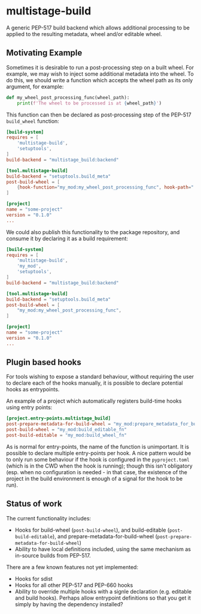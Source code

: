 # multistage-build

A generic PEP-517 build backend which allows additional processing to be applied
to the resulting metadata, wheel and/or editable wheel.

## Motivating Example

Sometimes it is desirable to run a post-processing step on a built wheel. For
example, we may wish to inject some additional metadata into the wheel. To do
this, we should write a function which accepts the wheel path as its only
argument, for example:

```python
def my_wheel_post_processing_func(wheel_path):
    print(f'The wheel to be processed is at {wheel_path}')
```

This function can then be declared as post-processing step of the PEP-517
`build_wheel` function:

```toml
[build-system]
requires = [
    'multistage-build',
    'setuptools',
]
build-backend = "multistage_build:backend"

[tool.multistage-build]
build-backend = "setuptools.build_meta"
post-build-wheel = [
    {hook-function="my_mod:my_wheel_post_processing_func", hook-path="."},
]

[project]
name = "some-project"
version = "0.1.0"
...
```

We could also publish this functionality to the package repository, and consume
it by declaring it as a build requirement:

```toml
[build-system]
requires = [
    'multistage-build',
    'my_mod',
    'setuptools',
]
build-backend = "multistage_build:backend"

[tool.multistage-build]
build-backend = "setuptools.build_meta"
post-build-wheel = [
    "my_mod:my_wheel_post_processing_func",
]

[project]
name = "some-project"
version = "0.1.0"
...
```


## Plugin based hooks

For tools wishing to expose a standard behaviour, without requiring the user to
declare each of the hooks manually, it is possible to declare potential hooks
as entrypoints.

An example of a project which automatically registers build-time hooks using entry points:

```toml
[project.entry-points.multistage_build]
post-prepare-metadata-for-build-wheel = "my_mod:prepare_metadata_for_build_wheel_fn"
post-build-wheel = "my_mod:build_editable_fn"
post-build-editable = "my_mod:build_wheel_fn"
```

As is normal for entry-points, the name of the function is unimportant.
It is possible to declare multiple entry-points per hook.
A nice pattern would be to only run some behaviour if the hook is configured
in the `pyproject.toml` (which is in the CWD when the hook is running); though
this isn't obligatory (esp. when no configuration is needed - in that case,
the existence of the project in the build environment is enough of a signal for
the hook to be run).

## Status of work

The current functionality includes:

 * Hooks for build-wheel (`post-build-wheel`), and build-editable
   (`post-build-editable`), and prepare-metadata-for-build-wheel
   (`post-prepare-metadata-for-build-wheel`)
 * Ability to have local definitions included, using the same mechanism as
   in-source builds from PEP-517.

There are a few known features not yet implemented:

 * Hooks for sdist
 * Hooks for all other PEP-517 and PEP-660 hooks
 * Ability to override multiple hooks with a signle declaration (e.g. editable and build hooks). Perhaps allow entrypoint definitions so that you get it simply by having the dependency installed?
